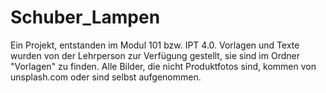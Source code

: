 # Schuber_Lampen

Ein Projekt, entstanden im Modul 101 bzw. IPT 4.0.
Vorlagen und Texte wurden von der Lehrperson zur Verfügung gestellt, sie sind im Ordner "Vorlagen" zu finden.
Alle Bilder, die nicht Produktfotos sind, kommen von unsplash.com oder sind selbst aufgenommen.
